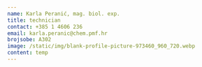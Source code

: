```yaml
---
name: Karla Peranić, mag. biol. exp.
title: technician
contact: +385 1 4606 236
email: karla.peranic@chem.pmf.hr
brojsobe: A302
image: /static/img/blank-profile-picture-973460_960_720.webp
content: temp
---
```

